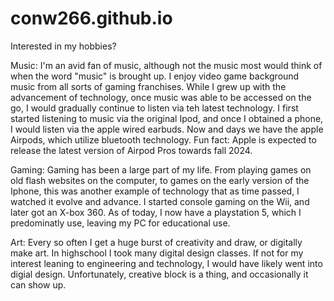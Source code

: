 # conw266.github.io
Interested in my hobbies?

Music: I'm an avid fan of music, although not the music most would think of when the word "music" is brought up. I enjoy video game background music from all sorts of gaming franchises. While I grew up with the advancement of technology, once music was able to be accessed on the go, I would gradually continue to listen via teh latest technology. I first started listening to music via the original Ipod, and once I obtained a phone, I would listen via the apple wired earbuds. Now and days we have the apple Airpods, which utilize bluetooth technology. Fun fact: Apple is expected to release the latest version of Airpod Pros towards fall 2024.

Gaming: Gaming has been a large part of my life. From playing games on old flash websites on the computer, to games on the early version of the Iphone, this was another example of technology that as time passed, I watched it evolve and advance. I started console gaming on the Wii, and later got an X-box 360. As of today, I now have a playstation 5, which I predominatly use, leaving my PC for educational use.

Art: Every so often I get a huge burst of creativity and draw, or digitally make art. In highschool I took many digital design classes. If not for my interest leaning to engineering and technology, I would have likely went into digial design. Unfortunately, creative block is a thing, and occasionally it can show up.
